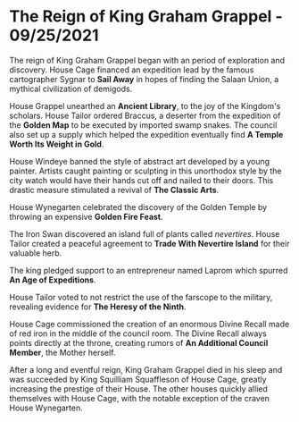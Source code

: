 # The Reign of King Graham Grappel - 09/25/2021

The reign of King Graham Grappel began with an period of exploration and discovery. House Cage financed an expedition lead by the famous cartographer Sygnar to **Sail Away** in hopes of finding the Salaan Union, a mythical civilization of demigods.

House Grappel unearthed an **Ancient Library**, to the joy of the Kingdom's scholars. House Tailor ordered Braccus, a deserter from the expedition of the **Golden Map** to be executed by imported swamp snakes. The council also set up a supply which helped the expedition eventually find **A Temple Worth Its Weight in Gold**.

House Windeye banned the style of abstract art developed by a young painter. Artists caught painting or sculpting in this unorthodox style by the city watch would have their hands cut off and nailed to their doors. This drastic measure stimulated a revival of **The Classic Arts**.

House Wynegarten celebrated the discovery of the Golden Temple by throwing an expensive **Golden Fire Feast**.

The Iron Swan discovered an island full of plants called _nevertires_. House Tailor created a peaceful agreement to **Trade With Nevertire Island** for their valuable herb.

The king pledged support to an entrepreneur named Laprom which spurred **An Age of Expeditions**.

House Tailor voted to not restrict the use of the farscope to the military, revealing evidence for **The Heresy of the Ninth**.

House Cage commissioned the creation of an enormous Divine Recall made of red iron in the middle of the council room. The Divine Recall always points directly at the throne, creating rumors of **An Additional Council Member**, the Mother herself.

After a long and eventful reign, King Graham Grappel died in his sleep and was succeeded by King Squilliam Squaffleson of House Cage, greatly increasing the prestige of their House. The other houses quickly allied themselves with House Cage, with the notable exception of the craven House Wynegarten.
